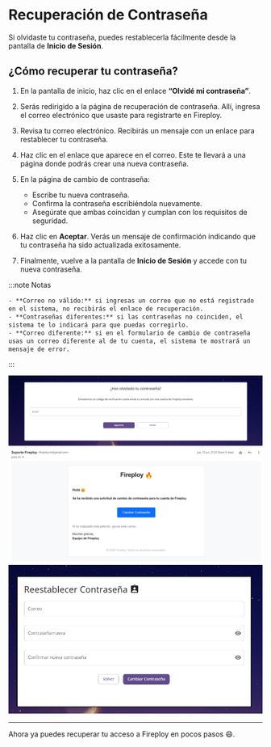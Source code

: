 # Recuperación de Contraseña

Si olvidaste tu contraseña, puedes restablecerla fácilmente desde la pantalla de **Inicio de Sesión**.

## ¿Cómo recuperar tu contraseña?

1. En la pantalla de inicio, haz clic en el enlace **“Olvidé mi contraseña”**.

2. Serás redirigido a la página de recuperación de contraseña. Allí, ingresa el correo electrónico que usaste para registrarte en Fireploy.

3. Revisa tu correo electrónico. Recibirás un mensaje con un enlace para restablecer tu contraseña.

4. Haz clic en el enlace que aparece en el correo. Este te llevará a una página donde podrás crear una nueva contraseña.

5. En la página de cambio de contraseña:
    - Escribe tu nueva contraseña.
    - Confirma la contraseña escribiéndola nuevamente.
    - Asegúrate que ambas coincidan y cumplan con los requisitos de seguridad.

6. Haz clic en **Aceptar**. Verás un mensaje de confirmación indicando que tu contraseña ha sido actualizada exitosamente.

7. Finalmente, vuelve a la pantalla de **Inicio de Sesión** y accede con tu nueva contraseña.

:::note Notas

    - **Correo no válido:** si ingresas un correo que no está registrado en el sistema, no recibirás el enlace de recuperación.
    - **Contraseñas diferentes:** si las contraseñas no coinciden, el sistema te lo indicará para que puedas corregirlo.
    - **Correo diferente:** si en el formulario de cambio de contraseña usas un correo diferente al de tu cuenta, el sistema te mostrará un mensaje de error.

:::

![alt text](image.png)
![alt text](image-1.png)
![alt text](image-3.png)

---

Ahora ya puedes recuperar tu acceso a Fireploy en pocos pasos 😄.
